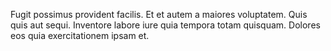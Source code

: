 Fugit possimus provident facilis.
Et et autem a maiores voluptatem.
Quis quis aut sequi.
Inventore labore iure quia tempora totam quisquam.
Dolores eos quia exercitationem ipsam et.